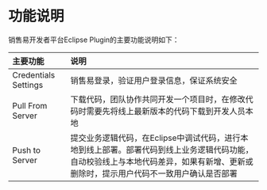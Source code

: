 # 功能说明

销售易开发者平台Eclipse Plugin的主要功能说明如下：

| **主要功能** | **说明** |
| :--- | :--- |
| Credentials Settings | 销售易登录，验证用户登录信息，保证系统安全 |
| Pull From Server | 下载代码，团队协作共同开发一个项目时，在修改代码时需要先将线上最新版本的代码下载到开发人员本地 |
| Push to Server | 提交业务逻辑代码，在Eclipse中调试代码，进行本地到线上部署。部署代码到线上业务逻辑代码功能，自动校验线上与本地代码差异，如果有新增、更新或删除时，提示用户代码不一致用户确认是否部署 |



